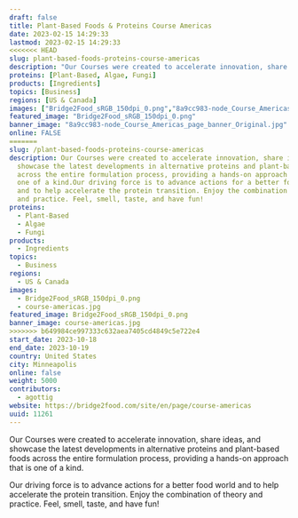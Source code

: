 ```yaml
---
draft: false
title: Plant-Based Foods & Proteins Course Americas
date: 2023-02-15 14:29:33
lastmod: 2023-02-15 14:29:33
<<<<<<< HEAD
slug: plant-based-foods-proteins-course-americas
description: "Our Courses were created to accelerate innovation, share ideas, and showcase the latest developments in alternative proteins and plant-based foods across the entire formulation process, providing a hands-on approach that is one of a kind.Our driving force is to advance actions for a better food world and to help accelerate the protein transition. Enjoy the combination of theory and practice. Feel, smell, taste, and have fun!"
proteins: [Plant-Based, Algae, Fungi]
products: [Ingredients]
topics: [Business]
regions: [US & Canada]
images: ["Bridge2Food_sRGB_150dpi_0.png","8a9cc983-node_Course_Americas_page_banner_Original.jpg"]
featured_image: "Bridge2Food_sRGB_150dpi_0.png"
banner_image: "8a9cc983-node_Course_Americas_page_banner_Original.jpg"
online: FALSE
=======
slug: /plant-based-foods-proteins-course-americas
description: Our Courses were created to accelerate innovation, share ideas, and
  showcase the latest developments in alternative proteins and plant-based foods
  across the entire formulation process, providing a hands-on approach that is
  one of a kind.Our driving force is to advance actions for a better food world
  and to help accelerate the protein transition. Enjoy the combination of theory
  and practice. Feel, smell, taste, and have fun!
proteins:
  - Plant-Based
  - Algae
  - Fungi
products:
  - Ingredients
topics:
  - Business
regions:
  - US & Canada
images:
  - Bridge2Food_sRGB_150dpi_0.png
  - course-americas.jpg
featured_image: Bridge2Food_sRGB_150dpi_0.png
banner_image: course-americas.jpg
>>>>>>> b649984ce997333c632aea7405cd4849c5e722e4
start_date: 2023-10-18
end_date: 2023-10-19
country: United States
city: Minneapolis
online: false
weight: 5000
contributors:
  - agottig
website: https://bridge2food.com/site/en/page/course-americas
uuid: 11261
---
```

Our Courses were created to accelerate innovation, share ideas, and
showcase the latest developments in alternative proteins and plant-based
foods across the entire formulation process, providing a hands-on
approach that is one of a kind.

Our driving force is to advance actions for a better food world and to
help accelerate the protein transition. Enjoy the combination of theory
and practice. Feel, smell, taste, and have fun!
